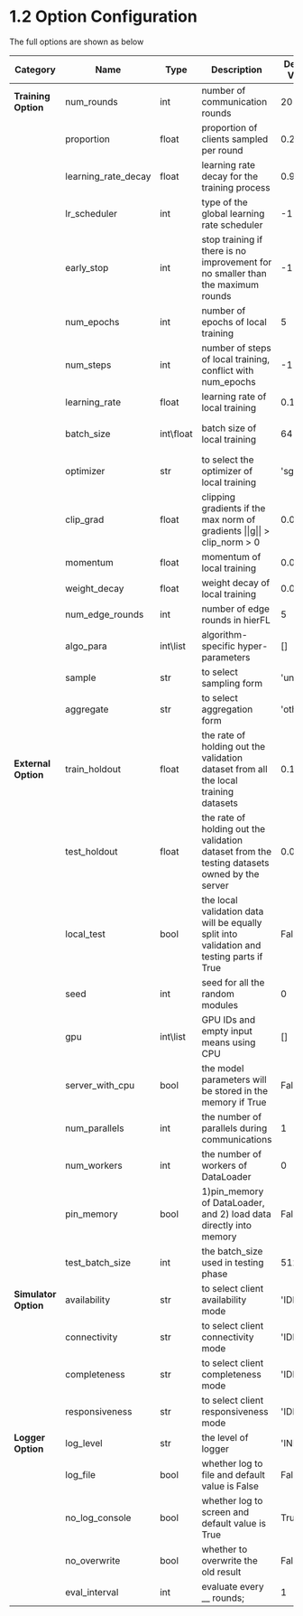 
# 1.2 Option Configuration

The full options are shown as below

| Category         | Name                | Type      | Description                                                                                    | Default Value | Comment                                                                 |
|------------------|---------------------|-----------|------------------------------------------------------------------------------------------------|---------------|-------------------------------------------------------------------------|
|  **Training Option** | num_rounds          | int       | number of communication rounds                                                                 | 20            |                                                                         |
|                  | proportion          | float     | proportion of clients sampled per round                                                        | 0.2           |                                                                         |
|                  | learning_rate_decay | float     | learning rate decay for the training process                                                   | 0.998         | effective if lr_scheduler>-1                                            |
|                  | lr_scheduler        | int       | type of the global learning rate scheduler                                                     | -1            | effective if larger than -1                                             |
|                  | early_stop          | int       | stop training if there is no improvement  for no smaller than the maximum rounds               | -1            | effective if larger than -1                                             |
|                  | num_epochs          | int       | number of epochs of local training                                                             | 5             |                                                                         |
|                  | num_steps           | int       | number of steps of local training,  conflict with num_epochs                                   | -1            | dominates num_epochs if larger than 0                                   |
|                  | learning_rate       | float     | learning rate of local training                                                                | 0.1           |                                                                         |
|                  | batch_size          | int\float | batch size of local training                                                                   | 64            | -1 means full batch, float value  means the ratio of the full datasets  |
|                  | optimizer           | str       | to select the optimizer of local training                                                      | 'sgd'         | 'sgd','adam','rmsprop','adagrad'                                        |
|                  | clip_grad           | float     | clipping gradients if the max norm of  gradients \|\|g\|\| > clip_norm > 0                     | 0.0           | effective if larger than 0.0                                            |
|                  | momentum            | float     | momentum of local training                                                                     | 0.0           |                                                                         |
|                  | weight_decay        | float     | weight decay of local training                                                                 | 0.0           |                                                                         |
|                  | num_edge_rounds     | int       | number of edge rounds in hierFL                                                                | 5             | effective if scene is 'hierarchical'                                    |
|                  | algo_para           | int\list  | algorithm-specific hyper-parameters                                                            | []            | the order should be consistent with  the claim                          |
|                  | sample              | str       | to select sampling form                                                                        | 'uniform'     | 'uniform', 'md', 'full',  x+'_with_availability'                        |
|                  | aggregate           | str       | to select aggregation form                                                                     | 'other'       | 'uniform', 'weighted_com',  'weighted_scale', 'other'                   |
| **External Option**  | train_holdout       | float     | the rate of holding out the validation  dataset from all the local training datasets           | 0.1           |                                                                         |
|                  | test_holdout        | float     | the rate of holding out the validation  dataset from the testing datasets owned by  the server | 0.0           | effective if the server has  no validation data                         |
|                  | local_test          | bool      | the local validation data will be equally  split into validation and testing parts  if True    | False         |                                                                         |
|                  | seed                | int       | seed for all the random modules                                                                | 0             |                                                                         |
|                  | gpu                 | int\list  | GPU IDs and empty input means using CPU                                                        | []            |                                                                         |
|                  | server_with_cpu     | bool      | the model parameters will be stored in  the memory if True                                     | False         |                                                                         |
|                  | num_parallels       | int       | the number of parallels during communications                                                  | 1             |                                                                         |
|                  | num_workers         | int       | the number of workers of DataLoader                                                            | 0             |                                                                         |
|                  | pin_memory          | bool      | 1)pin_memory of DataLoader, and 2) load  data directly into memory                             | False         |                                                                         |
|                  | test_batch_size     | int       | the batch_size used in testing phase                                                           | 512           |                                                                         |
| **Simulator Option** | availability        | str       | to select client availability mode                                                             | 'IDL'         | 'IDL','YMF','MDF','LDF','YFF', 'HOMO','LN','SLN','YC'                   |
|                  | connectivity        | str       | to select client connectivity mode                                                             | 'IDL'         | 'IDL','HOMO'                                                            |
|                  | completeness        | str       | to select client completeness mode                                                             | 'IDL'         | 'IDL','PDU','FSU','ADU','ASU'                                           |
|                  | responsiveness      | str       | to select client responsiveness mode                                                           | 'IDL'         | 'IDL','LN','UNI'                                                        |
| **Logger Option**    | log_level           | str       | the level of logger                                                                            | 'INFO'        | 'INFO','DEBUG'                                                          |
|                  | log_file            | bool      | whether log to file and default  value is False                                                | False         |                                                                         |
|                  | no_log_console      | bool      | whether log to screen and default  value is True                                               | True          |                                                                         |
|                  | no_overwrite        | bool      | whether to overwrite the old result                                                            | False         |                                                                         |
|                  | eval_interval       | int       | evaluate every __ rounds;                                                                      | 1             |                                                                         |

